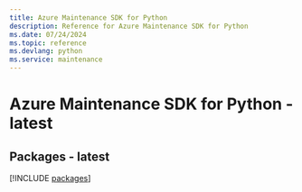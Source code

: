 ```yaml
---
title: Azure Maintenance SDK for Python
description: Reference for Azure Maintenance SDK for Python
ms.date: 07/24/2024
ms.topic: reference
ms.devlang: python
ms.service: maintenance
---
```

# Azure Maintenance SDK for Python - latest
## Packages - latest
[!INCLUDE [packages](maintenance-index.md)]
